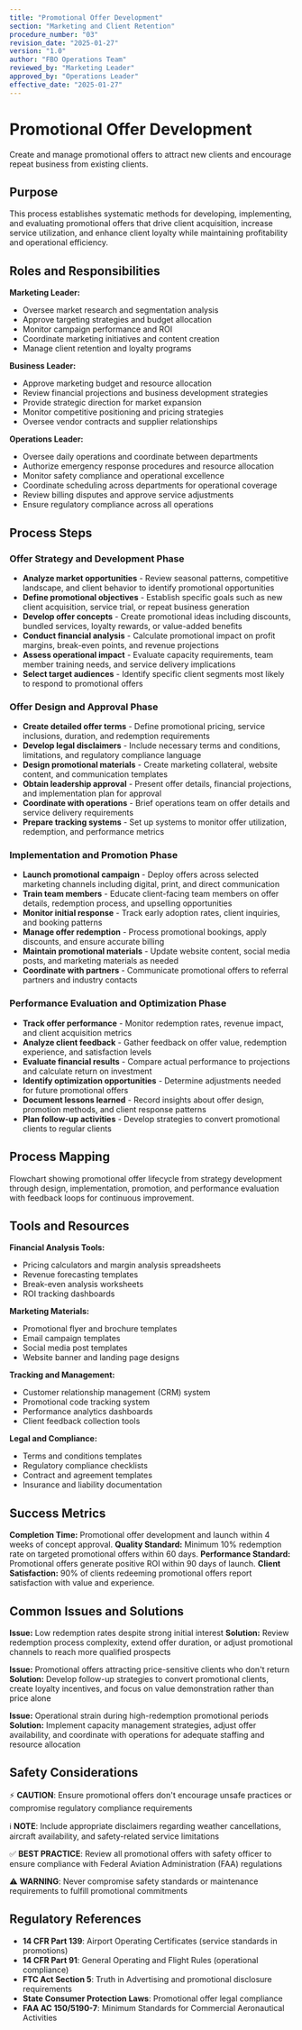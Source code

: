 ```yaml
---
title: "Promotional Offer Development"
section: "Marketing and Client Retention"
procedure_number: "03"
revision_date: "2025-01-27"
version: "1.0"
author: "FBO Operations Team"
reviewed_by: "Marketing Leader"
approved_by: "Operations Leader"
effective_date: "2025-01-27"
---
```


# Promotional Offer Development

Create and manage promotional offers to attract new clients and encourage repeat business from existing clients.

## Purpose

This process establishes systematic methods for developing, implementing, and evaluating promotional offers that drive client acquisition, increase service utilization, and enhance client loyalty while maintaining profitability and operational efficiency.

## Roles and Responsibilities

**Marketing Leader:**

- Oversee market research and segmentation analysis
- Approve targeting strategies and budget allocation
- Monitor campaign performance and ROI
- Coordinate marketing initiatives and content creation
- Manage client retention and loyalty programs

**Business Leader:**

- Approve marketing budget and resource allocation
- Review financial projections and business development strategies
- Provide strategic direction for market expansion
- Monitor competitive positioning and pricing strategies
- Oversee vendor contracts and supplier relationships

**Operations Leader:**

- Oversee daily operations and coordinate between departments
- Authorize emergency response procedures and resource allocation
- Monitor safety compliance and operational excellence
- Coordinate scheduling across departments for operational coverage
- Review billing disputes and approve service adjustments
- Ensure regulatory compliance across all operations
## Process Steps

### Offer Strategy and Development Phase

- **Analyze market opportunities** - Review seasonal patterns, competitive landscape, and client behavior to identify promotional opportunities
- **Define promotional objectives** - Establish specific goals such as new client acquisition, service trial, or repeat business generation
- **Develop offer concepts** - Create promotional ideas including discounts, bundled services, loyalty rewards, or value-added benefits
- **Conduct financial analysis** - Calculate promotional impact on profit margins, break-even points, and revenue projections
- **Assess operational impact** - Evaluate capacity requirements, team member training needs, and service delivery implications
- **Select target audiences** - Identify specific client segments most likely to respond to promotional offers

### Offer Design and Approval Phase

- **Create detailed offer terms** - Define promotional pricing, service inclusions, duration, and redemption requirements
- **Develop legal disclaimers** - Include necessary terms and conditions, limitations, and regulatory compliance language
- **Design promotional materials** - Create marketing collateral, website content, and communication templates
- **Obtain leadership approval** - Present offer details, financial projections, and implementation plan for approval
- **Coordinate with operations** - Brief operations team on offer details and service delivery requirements
- **Prepare tracking systems** - Set up systems to monitor offer utilization, redemption, and performance metrics

### Implementation and Promotion Phase

- **Launch promotional campaign** - Deploy offers across selected marketing channels including digital, print, and direct communication
- **Train team members** - Educate client-facing team members on offer details, redemption process, and upselling opportunities
- **Monitor initial response** - Track early adoption rates, client inquiries, and booking patterns
- **Manage offer redemption** - Process promotional bookings, apply discounts, and ensure accurate billing
- **Maintain promotional materials** - Update website content, social media posts, and marketing materials as needed
- **Coordinate with partners** - Communicate promotional offers to referral partners and industry contacts

### Performance Evaluation and Optimization Phase

- **Track offer performance** - Monitor redemption rates, revenue impact, and client acquisition metrics
- **Analyze client feedback** - Gather feedback on offer value, redemption experience, and satisfaction levels
- **Evaluate financial results** - Compare actual performance to projections and calculate return on investment
- **Identify optimization opportunities** - Determine adjustments needed for future promotional offers
- **Document lessons learned** - Record insights about offer design, promotion methods, and client response patterns
- **Plan follow-up activities** - Develop strategies to convert promotional clients to regular clients

## Process Mapping

Flowchart showing promotional offer lifecycle from strategy development through design, implementation, promotion, and performance evaluation with feedback loops for continuous improvement.

## Tools and Resources

**Financial Analysis Tools:**

- Pricing calculators and margin analysis spreadsheets
- Revenue forecasting templates
- Break-even analysis worksheets
- ROI tracking dashboards

**Marketing Materials:**

- Promotional flyer and brochure templates
- Email campaign templates
- Social media post templates
- Website banner and landing page designs

**Tracking and Management:**

- Customer relationship management (CRM) system
- Promotional code tracking system
- Performance analytics dashboards
- Client feedback collection tools

**Legal and Compliance:**

- Terms and conditions templates
- Regulatory compliance checklists
- Contract and agreement templates
- Insurance and liability documentation

## Success Metrics

**Completion Time:** Promotional offer development and launch within 4 weeks of concept approval.
**Quality Standard:** Minimum 10% redemption rate on targeted promotional offers within 60 days.
**Performance Standard:** Promotional offers generate positive ROI within 90 days of launch.
**Client Satisfaction:** 90% of clients redeeming promotional offers report satisfaction with value and experience.

## Common Issues and Solutions

**Issue:** Low redemption rates despite strong initial interest
**Solution:** Review redemption process complexity, extend offer duration, or adjust promotional channels to reach more qualified prospects

**Issue:** Promotional offers attracting price-sensitive clients who don't return
**Solution:** Develop follow-up strategies to convert promotional clients, create loyalty incentives, and focus on value demonstration rather than price alone

**Issue:** Operational strain during high-redemption promotional periods
**Solution:** Implement capacity management strategies, adjust offer availability, and coordinate with operations for adequate staffing and resource allocation

## Safety Considerations

⚡ **CAUTION**: Ensure promotional offers don't encourage unsafe practices or compromise regulatory compliance requirements

ℹ️ **NOTE**: Include appropriate disclaimers regarding weather cancellations, aircraft availability, and safety-related service limitations

✅ **BEST PRACTICE**: Review all promotional offers with safety officer to ensure compliance with Federal Aviation Administration (FAA) regulations

⚠️ **WARNING**: Never compromise safety standards or maintenance requirements to fulfill promotional commitments

## Regulatory References

- **14 CFR Part 139**: Airport Operating Certificates (service standards in promotions)
- **14 CFR Part 91**: General Operating and Flight Rules (operational compliance)
- **FTC Act Section 5**: Truth in Advertising and promotional disclosure requirements
- **State Consumer Protection Laws**: Promotional offer legal compliance
- **FAA AC 150/5190-7**: Minimum Standards for Commercial Aeronautical Activities
